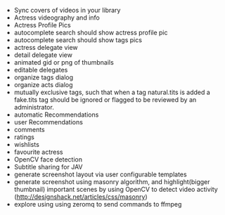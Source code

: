 * Sync covers of videos in your library
* Actress videography and info
* Actress Profile Pics
* autocomplete search should show actress profile pic
* autocomplete search should show tags pics
* actress delegate view
* detail delegate view
* animated gid or png of thumbnails
* editable delegates
* organize tags dialog
* organize acts dialog
* mutually exclusive tags, such that when a tag natural.tits is added a fake.tits tag should be ignored or flagged to be reviewed by an administrator.
* automatic Recommendations
* user Recommendations
* comments
* ratings
* wishlists
* favourite actress
* OpenCV face detection
* Subtitle sharing for JAV
* generate screenshot layout via user configurable templates
* generate screenshot using masonry algorithm, and highlight(bigger thumbnail) important scenes by using OpenCV to detect video activity (http://designshack.net/articles/css/masonry)
* explore using using zeromq to send commands to ffmpeg
